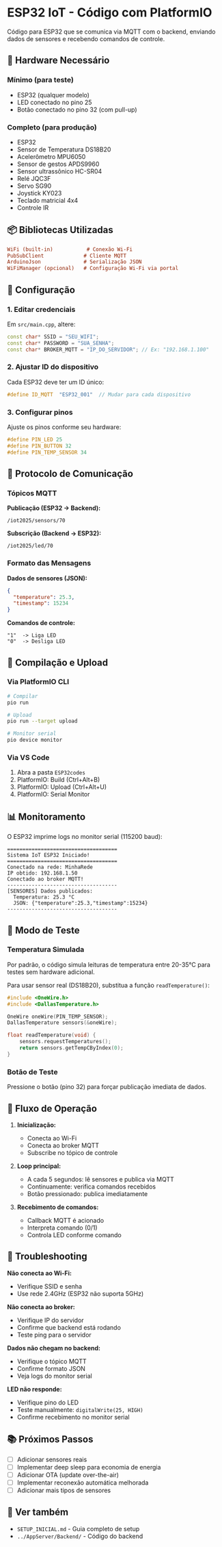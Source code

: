 # ESP32 IoT - Código com PlatformIO

Código para ESP32 que se comunica via MQTT com o backend, enviando dados de sensores e recebendo comandos de controle.

## 🔧 Hardware Necessário

### Mínimo (para teste)
- ESP32 (qualquer modelo)
- LED conectado no pino 25
- Botão conectado no pino 32 (com pull-up)

### Completo (para produção)
- ESP32
- Sensor de Temperatura DS18B20
- Acelerômetro MPU6050
- Sensor de gestos APDS9960
- Sensor ultrassônico HC-SR04
- Relé JQC3F
- Servo SG90
- Joystick KY023
- Teclado matricial 4x4
- Controle IR

## 📦 Bibliotecas Utilizadas

```ini
WiFi (built-in)           # Conexão Wi-Fi
PubSubClient             # Cliente MQTT
ArduinoJson              # Serialização JSON
WiFiManager (opcional)   # Configuração Wi-Fi via portal
```

## 🚀 Configuração

### 1. Editar credenciais

Em `src/main.cpp`, altere:

```cpp
const char* SSID = "SEU_WIFI";
const char* PASSWORD = "SUA_SENHA";
const char* BROKER_MQTT = "IP_DO_SERVIDOR"; // Ex: "192.168.1.100"
```

### 2. Ajustar ID do dispositivo

Cada ESP32 deve ter um ID único:

```cpp
#define ID_MQTT  "ESP32_001"  // Mudar para cada dispositivo
```

### 3. Configurar pinos

Ajuste os pinos conforme seu hardware:

```cpp
#define PIN_LED 25
#define PIN_BUTTON 32
#define PIN_TEMP_SENSOR 34
```

## 📡 Protocolo de Comunicação

### Tópicos MQTT

**Publicação (ESP32 → Backend):**
```
/iot2025/sensors/70
```

**Subscrição (Backend → ESP32):**
```
/iot2025/led/70
```

### Formato das Mensagens

**Dados de sensores (JSON):**
```json
{
  "temperature": 25.3,
  "timestamp": 15234
}
```

**Comandos de controle:**
```
"1"  -> Liga LED
"0"  -> Desliga LED
```

## 🔨 Compilação e Upload

### Via PlatformIO CLI

```bash
# Compilar
pio run

# Upload
pio run --target upload

# Monitor serial
pio device monitor
```

### Via VS Code

1. Abra a pasta `ESP32codes`
2. PlatformIO: Build (Ctrl+Alt+B)
3. PlatformIO: Upload (Ctrl+Alt+U)
4. PlatformIO: Serial Monitor

## 📊 Monitoramento

O ESP32 imprime logs no monitor serial (115200 baud):

```
====================================
Sistema IoT ESP32 Iniciado!
====================================
Conectado na rede: MinhaRede
IP obtido: 192.168.1.50
Conectado ao broker MQTT!
------------------------------------
[SENSORES] Dados publicados:
  Temperatura: 25.3 °C
  JSON: {"temperature":25.3,"timestamp":15234}
------------------------------------
```

## 🧪 Modo de Teste

### Temperatura Simulada

Por padrão, o código simula leituras de temperatura entre 20-35°C para testes sem hardware adicional.

Para usar sensor real (DS18B20), substitua a função `readTemperature()`:

```cpp
#include <OneWire.h>
#include <DallasTemperature.h>

OneWire oneWire(PIN_TEMP_SENSOR);
DallasTemperature sensors(&oneWire);

float readTemperature(void) {
    sensors.requestTemperatures();
    return sensors.getTempCByIndex(0);
}
```

### Botão de Teste

Pressione o botão (pino 32) para forçar publicação imediata de dados.

## 🔄 Fluxo de Operação

1. **Inicialização:**
   - Conecta ao Wi-Fi
   - Conecta ao broker MQTT
   - Subscribe no tópico de controle

2. **Loop principal:**
   - A cada 5 segundos: lê sensores e publica via MQTT
   - Continuamente: verifica comandos recebidos
   - Botão pressionado: publica imediatamente

3. **Recebimento de comandos:**
   - Callback MQTT é acionado
   - Interpreta comando (0/1)
   - Controla LED conforme comando

## 🔧 Troubleshooting

**Não conecta ao Wi-Fi:**
- Verifique SSID e senha
- Use rede 2.4GHz (ESP32 não suporta 5GHz)

**Não conecta ao broker:**
- Verifique IP do servidor
- Confirme que backend está rodando
- Teste ping para o servidor

**Dados não chegam no backend:**
- Verifique o tópico MQTT
- Confirme formato JSON
- Veja logs do monitor serial

**LED não responde:**
- Verifique pino do LED
- Teste manualmente: `digitalWrite(25, HIGH)`
- Confirme recebimento no monitor serial

## 📚 Próximos Passos

- [ ] Adicionar sensores reais
- [ ] Implementar deep sleep para economia de energia
- [ ] Adicionar OTA (update over-the-air)
- [ ] Implementar reconexão automática melhorada
- [ ] Adicionar mais tipos de sensores

## 📖 Ver também

- `SETUP_INICIAL.md` - Guia completo de setup
- `../AppServer/Backend/` - Código do backend